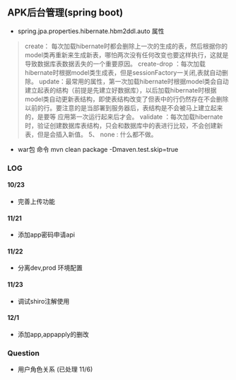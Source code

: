 ## APK后台管理(spring boot)
*  spring.jpa.properties.hibernate.hbm2ddl.auto 属性
> create： 每次加载hibernate时都会删除上一次的生成的表，然后根据你的model类再重新来生成新表，哪怕两次没有任何改变也要这样执行，这就是导致数据库表数据丢失的一个重要原因。
  create-drop ：每次加载hibernate时根据model类生成表，但是sessionFactory一关闭,表就自动删除。
  update：最常用的属性，第一次加载hibernate时根据model类会自动建立起表的结构（前提是先建立好数据库），以后加载hibernate时根据 model类自动更新表结构，即使表结构改变了但表中的行仍然存在不会删除以前的行。要注意的是当部署到服务器后，表结构是不会被马上建立起来的，是要等 应用第一次运行起来后才会。
  validate ：每次加载hibernate时，验证创建数据库表结构，只会和数据库中的表进行比较，不会创建新表，但是会插入新值。 5、 none : 什么都不做。

  * war包 命令 mvn clean package  -Dmaven.test.skip=true
  
  
### LOG
#### 10/23
  * 完善上传功能

#### 11/21
* 添加app密码申请api

#### 11/22
* 分离dev,prod 环境配置

#### 11/23
* 调试shiro注解使用

#### 12/1
* 添加app,appapply的删改

### Question
* 用户角色关系 (已处理 11/6)